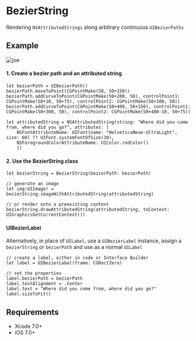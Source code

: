 BezierString
============

Rendering `NSAttributedStrings` along arbitrary continuous `UIBezierPaths`

## Example

![joe](https://raw.githubusercontent.com/lvnyk/BezierString/master/where.png)

#### 1. Create a bezier path and an attributed string

	let bezierPath = UIBezierPath()
	bezierPath.moveToPoint(CGPointMake(50, 50+150))
	bezierPath.addCurveToPoint(CGPointMake(50+200, 50), controlPoint1: CGPointMake(50+10, 50+75), controlPoint2: CGPointMake(50+100, 50))
	bezierPath.addCurveToPoint(CGPointMake(50+400, 50+150), controlPoint1: CGPointMake(50+300, 50), controlPoint2: CGPointMake(50+400-10, 50+75))
	
	let attributedString = NSAttributedString(string: "Where did you come from, where did you go?", attributes: [
		NSFontAttributeName: UIFont(name: "HelveticaNeue-UltraLight", size: 60) ?? UIFont.systemFontOfSize(30),
		NSForegroundColorAttributeName: UIColor.redColor()
		])
	

#### 2. Use the BezierString class
	
	let bezierString = BezierString(bezierPath: bezierPath)
	
	// generate an image
	let img:UIImage! = bezierString.imageWithAttributedString(attributedString)	

	// or render onto a preexisting context
	bezierString.drawAttributedString(attributedString, toContext: UIGraphicsGetCurrentContext())

#### UIBezierLabel
Alternatively, in place of `UILabel`, use a `UIBezierLabel` instance, assign a `bezierString` or `bezierPath` and use as a normal `UILabel`

	// create a label, either in code or Interface Builder
	let label = UIBezierLabel(frame: CGRectZero)

	// set the properties
	label.bezierPath = bezierPath
	label.textAlignment = .Center
	label.text = "Where did you come from, where did you go?"
	label.sizeToFit()

## Requirements
	
- Xcode 7.0+
- iOS 7.0+